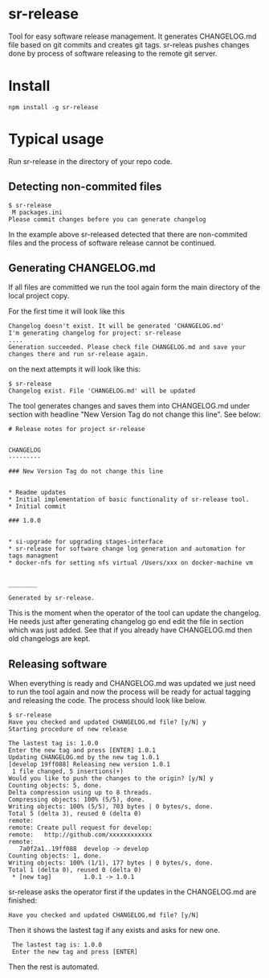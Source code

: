 # sr-release

Tool for easy software release management. It generates CHANGELOG.md file based on git commits and creates git tags.
 sr-releas pushes changes done by process of software releasing to the remote git server. 
 
# Install 
 
```
npm install -g sr-release
```

# Typical usage 

Run sr-release in the directory of your repo code.

## Detecting non-commited files

```
$ sr-release 
 M packages.ini
Please commit changes before you can generate changelog

```
In the example above sr-released detected that there are non-commited files and the process of software release cannot be continued.


## Generating CHANGELOG.md
If all files are committed we run the tool again form the main directory of the local project copy. 

For the first time it will look like this
```
Changelog doesn't exist. It will be generated 'CHANGELOG.md'
I'm generating changelog for project: sr-release
....
Generation succeeded. Please check file CHANGELOG.md and save your changes there and run sr-release again.

```

on the next attempts it will look like this:

```
$ sr-release
Changelog exist. File 'CHANGELOG.md' will be updated

```

The tool generates changes and saves them into CHANGELOG.md under section with headline "New Version Tag do not change this line". See below:

```
# Release notes for project sr-release


CHANGELOG
---------

### New Version Tag do not change this line


* Readme updates
* Initial implementation of basic functionality of sr-release tool.
* Initial commit

### 1.0.0


* si-upgrade for upgrading stages-interface 
* sr-release for software change log generation and automation for tags managment
* docker-nfs for setting nfs virtual /Users/xxx on docker-machine vm 


________

Generated by sr-release. 
```


This is the moment when the operator of the tool can update the changelog. He needs just after generating changelog go end edit the file in section which was just added. 
See that if you already have CHANGELOG.md then old changelogs are kept.
 
 
## Releasing software
When everything is ready and CHANGELOG.md was updated we just need to run the tool again and now the process will be ready for actual tagging and releasing the code.
The process should look like below. 

```
$ sr-release
Have you checked and updated CHANGELOG.md file? [y/N] y
Starting procedure of new release

The lastest tag is: 1.0.0
Enter the new tag and press [ENTER] 1.0.1
Updating CHANGELOG.md by the new tag 1.0.1
[develop 19ff088] Releasing new version 1.0.1
 1 file changed, 5 insertions(+)
Would you like to push the changes to the origin? [y/N] y
Counting objects: 5, done.
Delta compression using up to 8 threads.
Compressing objects: 100% (5/5), done.
Writing objects: 100% (5/5), 703 bytes | 0 bytes/s, done.
Total 5 (delta 3), reused 0 (delta 0)
remote: 
remote: Create pull request for develop:
remote:   http://github.com/xxxxxxxxxxxx
remote: 
   7a0f2a1..19ff088  develop -> develop
Counting objects: 1, done.
Writing objects: 100% (1/1), 177 bytes | 0 bytes/s, done.
Total 1 (delta 0), reused 0 (delta 0)
 * [new tag]         1.0.1 -> 1.0.1

```

sr-release asks the operator first if the updates in the CHANGELOG.md are finished:
```
Have you checked and updated CHANGELOG.md file? [y/N]
```
 Then it shows the lastest tag if any exists and asks for new one. 
 
```
 The lastest tag is: 1.0.0
 Enter the new tag and press [ENTER]
```
 Then the rest is automated.